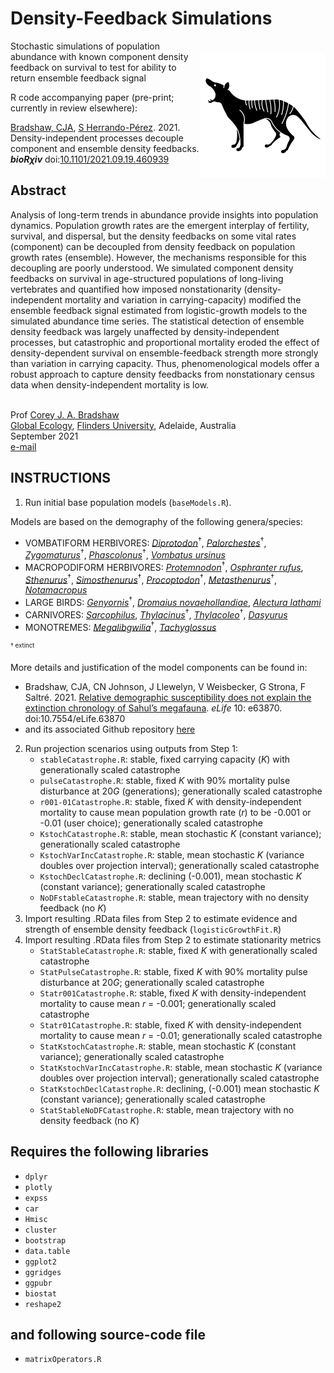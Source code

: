 # Density-Feedback Simulations

<img align="right" src="thylacine.png" alt="thylacine" width="200" style="margin-top: 20px">

Stochastic simulations of population abundance with known component density feedback on survival to test for ability to return ensemble feedback signal

R code accompanying paper (pre-print; currently in review elsewhere):

<a href="http://scholar.google.com.au/citations?sortby=pubdate&hl=en&user=1sO0O3wAAAAJ&view_op=list_works">Bradshaw, CJA</a>, <a href="https://scholar.google.com.au/citations?hl=en&user=-BSGg1MAAAAJ">S Herrando-Pérez</a>. 2021. Density-independent processes decouple component and ensemble density feedbacks. <em><strong>bioRχiv</strong></em> doi:<a href="http://doi.org/10.1101/2021.09.19.460939">10.1101/2021.09.19.460939</a>

## Abstract
Analysis of long-term trends in abundance provide insights into population dynamics. Population growth rates are the emergent interplay of fertility, survival, and dispersal, but the density feedbacks on some vital rates (component) can be decoupled from density feedback on population growth rates (ensemble). However, the mechanisms responsible for this decoupling are poorly understood. We simulated component density feedbacks on survival in age-structured populations of long-living vertebrates and quantified how imposed nonstationarity (density-independent mortality and variation in carrying-capacity) modified the ensemble feedback signal estimated from logistic-growth models to the simulated abundance time series. The statistical detection of ensemble density feedback was largely unaffected by density-independent processes, but catastrophic and proportional mortality eroded the effect of density-dependent survival on ensemble-feedback strength more strongly than variation in carrying capacity. Thus, phenomenological models offer a robust approach to capture density feedbacks from nonstationary census data when density-independent mortality is low.

<br>
Prof <a href="http://scholar.google.com.au/citations?sortby=pubdate&hl=en&user=1sO0O3wAAAAJ&view_op=list_works">Corey J. A. Bradshaw</a> <br>
<a href="http://globalecologyflinders.com" target="_blank">Global Ecology</a>, <a href="http://flinders.edu.au" target="_blank">Flinders University</a>, Adelaide, Australia <br>
September 2021 <br>
<a href=mailto:corey.bradshaw@flinders.edu.au>e-mail</a> <br>

## INSTRUCTIONS

1. Run initial base population models (<code>baseModels.R</code>).

Models are based on the demography of the following genera/species:
- VOMBATIFORM HERBIVORES: <a href="https://australian.museum/learn/australia-over-time/extinct-animals/diprotodon-optatum/"><i>Diprotodon</i></a><sup>†</sup>, <a href="https://australian.museum/learn/animals/mammals/palorchestes-azeal/"><i>Palorchestes</i></a><sup>†</sup>, <a href="http://www.megafauna.com.au/view/megafauna/zygomaturus-trilobus"><i>Zygomaturus</i></a><sup>†</sup>, <a href="http://www.seamonsters.qm.qld.gov.au/sitecore/content/QM%20Micro/Project%20DIG/Home/research/tropical-megafauna/species/phascolonus"><i>Phascolonus</i></a><sup>†</sup>, <a href="https://australian.museum/learn/animals/mammals/common-wombat/"><i>Vombatus ursinus</i></a>
- MACROPODIFORM HERBIVORES: <a href="http://www.seamonsters.qm.qld.gov.au/sitecore/content/QM%20Micro/Project%20DIG/Home/research/tropical-megafauna/species/protemnodon"><i>Protemnodon</i></a><sup>†</sup>, <a href="https://australian.museum/learn/animals/mammals/red-kangaroo/"><i>Osphranter rufus</i></a>, <a href="https://en.wikipedia.org/wiki/Sthenurus"><i>Sthenurus</i></a><sup>†</sup>, <a href="http://www.megafauna.com.au/view/megafauna/simosthenurus-occidentalis"><i>Simosthenurus</i></a><sup>†</sup>, <a href="https://australian.museum/learn/australia-over-time/extinct-animals/procoptodon-goliah/"><i>Procoptodon</i></a><sup>†</sup>, <a href="https://en.wikipedia.org/wiki/Sthenurinae"><i>Metasthenurus</i></a><sup>†</sup>, <a href="https://bie.ala.org.au/species/urn:lsid:biodiversity.org.au:afd.taxon:4bd05bcb-614d-40b0-b81f-75ac14ea4afd"><i>Notamacropus</i></a>
- LARGE BIRDS: <a href="https://australian.museum/learn/australia-over-time/extinct-animals/genyornis-newtoni/"><i>Genyornis</i></a><sup>†</sup>, <a href="https://www.birdlife.org.au/bird-profile/emu"><i>Dromaius novaehollandiae</i></a>, <a href="https://www.birdlife.org.au/bird-profile/australian-brush-turkey"><i>Alectura lathami</i></a>
- CARNIVORES: <a href="https://australian.museum/learn/animals/mammals/tasmanian-devil/"><i>Sarcophilus</i></a>, <a href="https://australian.museum/learn/australia-over-time/extinct-animals/the-thylacine/"><i>Thylacinus</i></a><sup>†</sup>, <a href="https://australian.museum/learn/animals/mammals/thylacoleo-carnifex/"><i>Thylacoleo</i></a><sup>†</sup>, <a href="https://australian.museum/learn/animals/mammals/spotted-tailed-quoll/"><i>Dasyurus</i></a>
- MONOTREMES: <a href="https://www.artistwd.com/joyzine/australia/articles/megafauna/megalibgwilia_ramsayi.php"><i>Megalibgwilia</i></a><sup>†</sup>, <a href="https://www.bushheritage.org.au/species/echidna"><i>Tachyglossus</i></a>

<sup><small>† extinct</small></sup>

More details and justification of the model components can be found in:
- Bradshaw, CJA, CN Johnson, J Llewelyn, V Weisbecker, G Strona, F Saltré. 2021. <a href="http://doi.org/10.7554/eLife.63870">Relative demographic susceptibility does not explain the extinction chronology of Sahul’s megafauna</a>. <em>eLife</em> 10: e63870. doi:10.7554/eLife.63870
- and its associated Github repository <a href="https://github.com/cjabradshaw/MegafaunaSusceptibility">here</a>
    
2. Run projection scenarios using outputs from Step 1:
    - <code>stableCatastrophe.R</code>: stable, fixed carrying capacity (<em>K</em>) with generationally scaled catastrophe
    - <code>pulseCatastrophe.R</code>: stable, fixed <em>K</em> with 90% mortality pulse disturbance at 20<em>G</em> (generations); generationally scaled catastrophe
    - <code>r001-01Catastrophe.R</code>: stable, fixed <em>K</em> with density-independent mortality to cause mean population growth rate (<em>r</em>) to be -0.001 or -0.01 (user choice); generationally scaled catastrophe
    - <code>KstochCatastrophe.R</code>: stable, mean stochastic <em>K</em> (constant variance); generationally scaled catastrophe
    - <code>KstochVarIncCatastrophe.R</code>: stable, mean stochastic <em>K</em> (variance doubles over projection interval); generationally scaled catastrophe
    - <code>KstochDeclCatastrophe.R</code>: declining (-0.001), mean stochastic <em>K</em> (constant variance); generationally scaled catastrophe
    - <code>NoDFstableCatastrophe.R</code>: stable, mean trajectory with no density feedback (no <em>K</em>)
3. Import resulting .RData files from Step 2 to estimate evidence and strength of ensemble density feedback (<code>logisticGrowthFit.R</code>)
4. Import resulting .RData files from Step 2 to estimate stationarity metrics
    - <code>StatStableCatastrophe.R</code>: stable, fixed <em>K</em> with generationally scaled catastrophe
    - <code>StatPulseCatastrophe.R</code>: stable, fixed <em>K</em> with 90% mortality pulse disturbance at 20<em>G</em>; generationally scaled catastrophe
    - <code>Statr001Catastrophe.R</code>: stable, fixed <em>K</em> with density-independent mortality to cause mean <em>r</em> = -0.001; generationally scaled catastrophe
    - <code>Statr01Catastrophe.R</code>: stable, fixed <em>K</em> with density-independent mortality to cause mean <em>r</em> = -0.01; generationally scaled catastrophe
    - <code>StatKstochCatastrophe.R</code>: stable, mean stochastic <em>K</em> (constant variance); generationally scaled catastrophe
    - <code>StatKstochVarIncCatastrophe.R</code>: stable, mean stochastic <em>K</em> (variance doubles over projection interval); generationally scaled catastrophe
    - <code>StatKstochDeclCatastrophe.R</code>: declining, (-0.001) mean stochastic <em>K</em> (constant variance); generationally scaled catastrophe
    - <code>StatStableNoDFCatastrophe.R</code>: stable, mean trajectory with no density feedback (no <em>K</em>)

## Requires the following libraries
- <code>dplyr</code>
- <code>plotly</code>
- <code>expss</code>
- <code>car</code>
- <code>Hmisc</code>
- <code>cluster</code>
- <code>bootstrap</code>
- <code>data.table</code>
- <code>ggplot2</code>
- <code>ggridges</code>
- <code>ggpubr</code>
- <code>biostat</code>
- <code>reshape2</code>

## and following source-code file
- <code>matrixOperators.R</code>




